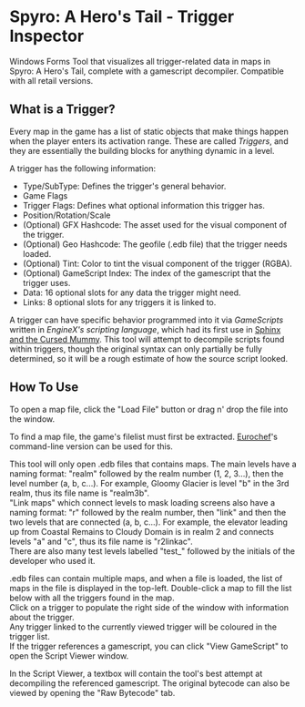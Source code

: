# Spyro: A Hero's Tail - Trigger Inspector
Windows Forms Tool that visualizes all trigger-related data in maps in Spyro: A Hero's Tail, complete with a gamescript decompiler. Compatible with all retail versions.

## What is a Trigger?
Every map in the game has a list of static objects that make things happen when the player enters its activation range. These are called *Triggers*, and they are essentially the building blocks for anything dynamic in a level.

A trigger has the following information:
* Type/SubType: Defines the trigger's general behavior.
* Game Flags
* Trigger Flags: Defines what optional information this trigger has.
* Position/Rotation/Scale
* (Optional) GFX Hashcode: The asset used for the visual component of the trigger.
* (Optional) Geo Hashcode: The geofile (.edb file) that the trigger needs loaded.
* (Optional) Tint: Color to tint the visual component of the trigger (RGBA).
* (Optional) GameScript Index: The index of the gamescript that the trigger uses.
* Data: 16 optional slots for any data the trigger might need.
* Links: 8 optional slots for any triggers it is linked to.

A trigger can have specific behavior programmed into it via *GameScripts* written in *EngineX's scripting language*, which had its first use in [Sphinx and the Cursed Mummy](https://sphinxandthecursedmummy.fandom.com/wiki/Sphinx_Scripting_Language). This tool will attempt to decompile scripts found within triggers, though the original syntax can only partially be fully determined, so it will be a rough estimate of how the source script looked.

## How To Use
To open a map file, click the "Load File" button or drag n' drop the file into the window.

To find a map file, the game's filelist must first be extracted. [Eurochef](https://github.com/eurotools/eurochef)'s command-line version can be used for this.

This tool will only open .edb files that contains maps. The main levels have a naming format: "realm" followed by the realm number (1, 2, 3...), then the level number (a, b, c...). For example, Gloomy Glacier is level "b" in the 3rd realm, thus its file name is "realm3b".<br>
"Link maps" which connect levels to mask loading screens also have a naming format: "r" followed by the realm number, then "link" and then the two levels that are connected (a, b, c...). For example, the elevator leading up from Coastal Remains to Cloudy Domain is in realm 2 and connects levels "a" and "c", thus its file name is "r2linkac".<br>
There are also many test levels labelled "test_" followed by the initials of the developer who used it.

.edb files can contain multiple maps, and when a file is loaded, the list of maps in the file is displayed in the top-left. Double-click a map to fill the list below with all the triggers found in the map.<br>
Click on a trigger to populate the right side of the window with information about the trigger.<br>
Any trigger linked to the currently viewed trigger will be coloured in the trigger list.<br>
If the trigger references a gamescript, you can click "View GameScript" to open the Script Viewer window.

In the Script Viewer, a textbox will contain the tool's best attempt at decompiling the referenced gamescript. The original bytecode can also be viewed by opening the "Raw Bytecode" tab.